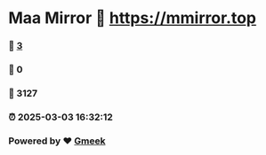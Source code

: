 # Maa Mirror :link: https://mmirror.top 
### :page_facing_up: [3](https://mmirror.top/tag.html) 
### :speech_balloon: 0 
### :hibiscus: 3127 
### :alarm_clock: 2025-03-03 16:32:12 
### Powered by :heart: [Gmeek](https://github.com/Meekdai/Gmeek)
